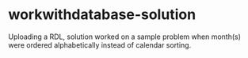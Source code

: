 # workwithdatabase-solution
Uploading a RDL, solution worked on a sample problem when month(s) were ordered alphabetically instead of calendar sorting.

